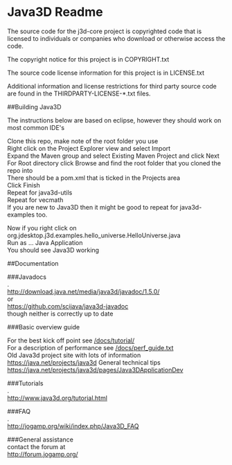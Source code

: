 Java3D Readme
===
The source code for the j3d-core project is copyrighted code that is
licensed to individuals or companies who download or otherwise access
the code.

The copyright notice for this project is in COPYRIGHT.txt

The source code license information for this project is in LICENSE.txt

Additional information and license restrictions for third party source
code are found in the THIRDPARTY-LICENSE-*.txt files.

##Building Java3D

The instructions below are based on eclipse, however they should work on most common IDE's

Clone this repo, make note of the root folder you use  
Right click on the Project Explorer view and select Import  
Expand the Maven group and select Existing Maven Project and click Next  
For Root directory click Browse and find the root folder that you cloned the repo into  
There should be a pom.xml that is ticked in the Projects area  
Click Finish  
Repeat for java3d-utils  
Repeat for vecmath  
If you are new to Java3D then it might be good to repeat for java3d-examples too.  

Now if you right click on  
org.jdesktop.j3d.examples.hello_universe.HelloUniverse.java  
Run as ... Java Application  
You should see Java3D working  

##Documentation

###Javadocs  
.  
<http://download.java.net/media/java3d/javadoc/1.5.0/>  
or  
<https://github.com/scijava/java3d-javadoc>  
though neither is correctly up to date  

###Basic overview guide  

For the best kick off point see [/docs/tutorial/](/docs/tutorial/)   
For a description of performance see [/docs/perf_guide.txt](/docs/perf_guide.txt)  
Old Java3d project site with lots of information <https://java.net/projects/java3d>
General technical tips <https://java.net/projects/java3d/pages/Java3DApplicationDev>  

###Tutorials  
.  
<http://www.java3d.org/tutorial.html>  

###FAQ  
.  
<http://jogamp.org/wiki/index.php/Java3D_FAQ>  

###General assistance  
contact the forum at  
<http://forum.jogamp.org/>  